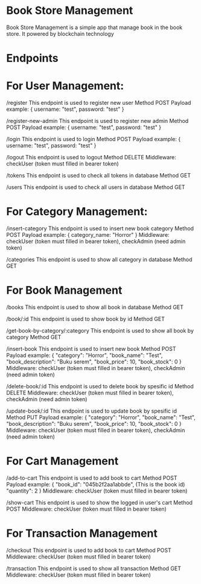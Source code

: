 # Book Store Management 

Book Store Management is a simple app that manage book in the book store. It powered by blockchain technology

# Endpoints

# For User Management:

/register
This endpoint is used to register new user
Method POST
Payload example:
{
    username: "test",
    password: "test"
}


/register-new-admin
This endpoint is used to register new admin
Method POST
Payload example:
{
    username: "test",
    password: "test"
}


/login
This endpoint is used to login
Method POST
Payload example:
{
    username: "test",
    password: "test"
}


/logout
This endpoint is used to logout
Method DELETE
Middleware: checkUser (token must filled in bearer token)


/tokens
This endpoint is used to check all tokens in database
Method GET


/users
This endpoint is used to check all users in database
Method GET


# For Category Management:

/insert-category
This endpoint is used to insert new book category
Method POST
Payload example:
{
    category_name: "Horror"
}
Middleware: checkUser (token must filled in bearer token), checkAdmin (need admin token)


/categories
This endpoint is used to show all category in database
Method GET


# For Book Management

/books
This endpoint is used to show all book in database
Method GET


/book/:id
This endpoint is used to show book by id
Method GET


/get-book-by-category/:category
This endpoint is used to show all book by category
Method GET


/insert-book
This endpoint is used to insert new book
Method POST
Payload example:
{
    "category": "Horror",
    "book_name": "Test",
    "book_description": "Buku serem",
    "book_price": 10,
    "book_stock": 0
}
Middleware: checkUser (token must filled in bearer token), checkAdmin (need admin token)


/delete-book/:id
This endpoint is used to delete book by spesific id
Method DELETE
Middleware: checkUser (token must filled in bearer token), checkAdmin (need admin token)


/update-book/:id
This endpoint is used to update book by spesific id
Method PUT
Payload example:
{
    "category": "Horror",
    "book_name": "Test",
    "book_description": "Buku serem",
    "book_price": 10,
    "book_stock": 0
}
Middleware: checkUser (token must filled in bearer token), checkAdmin (need admin token)


# For Cart Management

/add-to-cart
This endpoint is used to add book to cart
Method POST
Payload example:
{
    "book_id": "045b2f2aa1abbde", (This is the book id)
    "quantity": 2
}
Middleware: checkUser (token must filled in bearer token)


/show-cart
This endpoint is used to show the logged in user's cart
Method POST
Middleware: checkUser (token must filled in bearer token)


# For Transaction Management

/checkout
This endpoint is used to add book to cart
Method POST
Middleware: checkUser (token must filled in bearer token)


/transaction
This endpoint is used to show all transaction
Method GET
Middleware: checkUser (token must filled in bearer token)